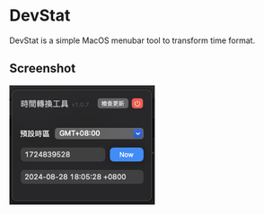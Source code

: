 # DevStat

DevStat is a simple MacOS menubar tool to transform time format.  

## Screenshot

![alt text](image.png)